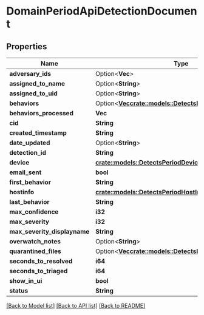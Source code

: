 # DomainPeriodApiDetectionDocument

## Properties

Name | Type | Description | Notes
------------ | ------------- | ------------- | -------------
**adversary_ids** | Option<**Vec<i32>**> |  | [optional]
**assigned_to_name** | Option<**String**> |  | [optional]
**assigned_to_uid** | Option<**String**> |  | [optional]
**behaviors** | Option<[**Vec<crate::models::DetectsPeriodBehavior>**](detects.Behavior.md)> |  | [optional]
**behaviors_processed** | **Vec<String>** |  | 
**cid** | **String** |  | 
**created_timestamp** | **String** |  | 
**date_updated** | Option<**String**> |  | [optional]
**detection_id** | **String** |  | 
**device** | [**crate::models::DetectsPeriodDeviceDetailIndexed**](detects.DeviceDetailIndexed.md) |  | 
**email_sent** | **bool** |  | 
**first_behavior** | **String** |  | 
**hostinfo** | [**crate::models::DetectsPeriodHostInfo**](detects.HostInfo.md) |  | 
**last_behavior** | **String** |  | 
**max_confidence** | **i32** |  | 
**max_severity** | **i32** |  | 
**max_severity_displayname** | **String** |  | 
**overwatch_notes** | Option<**String**> |  | [optional]
**quarantined_files** | Option<[**Vec<crate::models::DetectsPeriodQuarantinedFile>**](detects.QuarantinedFile.md)> |  | [optional]
**seconds_to_resolved** | **i64** |  | 
**seconds_to_triaged** | **i64** |  | 
**show_in_ui** | **bool** |  | 
**status** | **String** |  | 

[[Back to Model list]](../README.md#documentation-for-models) [[Back to API list]](../README.md#documentation-for-api-endpoints) [[Back to README]](../README.md)



